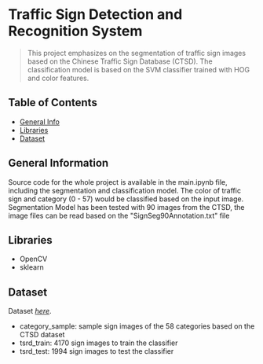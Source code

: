 # Traffic Sign Detection and Recognition System
> This project emphasizes on the segmentation of traffic sign images based on the Chinese Traffic Sign Database (CTSD). The classification model is based on the SVM classifier trained with HOG and color features.

## Table of Contents
* [General Info](#general-information)
* [Libraries](#libraries)
* [Dataset](#dataset)

## General Information
Source code for the whole project is available in the main.ipynb file, including the segmentation and classification model.
The color of traffic sign and category (0 - 57) would be classified based on the input image.
Segmentation Model has been tested with 90 images from the CTSD, the image files can be read based on the "SignSeg90Annotation.txt" file
<!-- You don't have to answer all the questions - just the ones relevant to your project. -->


## Libraries
- OpenCV
- sklearn


## Dataset
Dataset [_here_](https://drive.google.com/drive/folders/1ffKs7IHSph3TxakJhKlRz6XzholLMfAU?usp=sharing). <!-- demo link -->
- category_sample: sample sign images of the 58 categories based on the CTSD dataset
- tsrd_train: 4170 sign images to train the classifier
- tsrd_test: 1994 sign images to test the classifier
